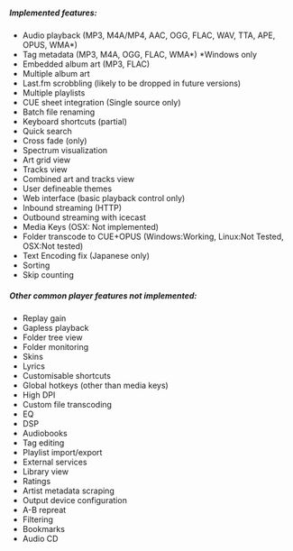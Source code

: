 ##### Implemented features:

- Audio playback (MP3, M4A/MP4, AAC, OGG, FLAC, WAV, TTA, APE, OPUS, WMA*)
- Tag metadata (MP3, M4A, OGG, FLAC, WMA*) *Windows only
- Embedded album art (MP3, FLAC)
- Multiple album art
- Last.fm scrobbling (likely to be dropped in future versions)
- Multiple playlists
- CUE sheet integration (Single source only)
- Batch file renaming
- Keyboard shortcuts (partial)
- Quick search
- Cross fade (only)
- Spectrum visualization
- Art grid view
- Tracks view
- Combined art and tracks view
- User defineable themes
- Web interface (basic playback control only)
- Inbound streaming (HTTP)
- Outbound streaming with icecast
- Media Keys (OSX: Not implemented)
- Folder transcode to CUE+OPUS (Windows:Working, Linux:Not Tested, OSX:Not tested)
- Text Encoding fix (Japanese only)
- Sorting
- Skip counting

##### Other common player features not implemented:

 - Replay gain
 - Gapless playback
 - Folder tree view
 - Folder monitoring
 - Skins
 - Lyrics
 - Customisable shortcuts
 - Global hotkeys (other than media keys)
 - High DPI
 - Custom file transcoding
 - EQ
 - DSP
 - Audiobooks
 - Tag editing
 - Playlist import/export
 - External services
 - Library view
 - Ratings
 - Artist metadata scraping
 - Output device configuration
 - A-B repreat
 - Filtering
 - Bookmarks
 - Audio CD

